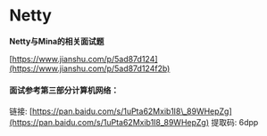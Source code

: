 # Netty

**Netty与Mina的相关面试题**

[https://www.jianshu.com/p/5ad87d124](https://www.jianshu.com/p/5ad87d124f2b)

#### 面试**参考第三部分计算机网络：**

链接: [https://pan.baidu.com/s/1uPta62Mxib1I8\_89WHepZg](https://pan.baidu.com/s/1uPta62Mxib1I8_89WHepZg) 提取码: 6dpp 

